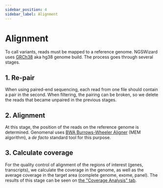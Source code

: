 ```yaml
---
sidebar_position: 4
sidebar_label: Alignment
---
```


# Alignment

To call variants, reads must be mapped to a reference genome. NGSWizard uses [GRCh38](https://www.ncbi.nlm.nih.gov/assembly/GCF_000001405.26/) aka hg38 genome build.
The process goes through several stages.



## 1. Re-pair

When using paired-end sequencing, each read from one file should contain a pair in the second. When filtering, the pairing can be broken, so we delete the reads that became unpaired in the previous stages.

## 2. Alignment

At this stage, the position of the reads on the reference genome is determined. Genomenal uses [BWA Burrows-Wheeler Aligner](http://bio-bwa.sourceforge.net/) (MEM algorithm), a _de facto_ standard tool for this purpose.

## 3. Calculate coverage

For the quality control of alignment of the regions of interest (genes, transcripts), we calculate the coverage in the genome, as well as the average coverage in the target area (complete genome, exome, panel). The results of this stage can be seen on [the "Coverage Analysis" tab](/results/coverage-analysis).

